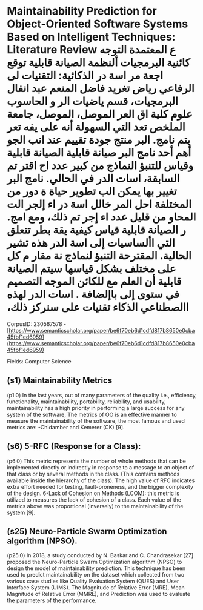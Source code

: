 # Maintainability Prediction for Object-Oriented Software Systems Based on Intelligent Techniques: Literature Review ‫ع‬ ‫المعتمدة‬ ‫التوجه‬ ‫كائنية‬ ‫البرمجيات‬ ‫ألنظمة‬ ‫الصيانة‬ ‫قابلية‬ ‫توقع‬ ‫اجعة‬ ‫مر‬ ‫اسة‬ ‫در‬ ‫الذكائية:‬ ‫التقنيات‬ ‫لى‬ ‫الرفاعي‬ ‫رياض‬ ‫تغريد‬ ‫فاضل‬ ‫المنعم‬ ‫عبد‬ ‫انفال‬ ‫البرمجيات،‬ ‫قسم‬ ‫ياضيات‬ ‫الر‬ ‫و‬ ‫الحاسوب‬ ‫علوم‬ ‫كلية‬ ‫اق‬ ‫العر‬ ‫الموصل،‬ ‫الموصل،‬ ‫جامعة‬ ‫الملخص‬ ‫تعد‬ ‫التي‬ ‫السهولة‬ ‫أنه‬ ‫على‬ ‫يفه‬ ‫تعر‬ ‫يتم‬ ‫نامج.‬ ‫البر‬ ‫منتج‬ ‫جودة‬ ‫تقييم‬ ‫عند‬ ‫انب‬ ‫الجو‬ ‫أهم‬ ‫أحد‬ ‫نامج‬ ‫البر‬ ‫صيانة‬ ‫قابلية‬ ‫الصيانة‬ ‫قابلية‬ ‫وقياس‬ ‫للتنبؤ‬ ‫النماذج‬ ‫من‬ ‫كبير‬ ‫عدد‬ ‫اح‬ ‫اقتر‬ ‫تم‬ ‫السابقة،‬ ‫اسات‬ ‫الدر‬ ‫في‬ ‫الحالي.‬ ‫نامج‬ ‫البر‬ ‫تغيير‬ ‫بها‬ ‫يمكن‬ ‫الب‬ ‫تطوير‬ ‫حياة‬ ‫ة‬ ‫دور‬ ‫من‬ ‫المختلفة‬ ‫احل‬ ‫المر‬ ‫خالل‬ ‫اسة‬ ‫در‬ ‫اء‬ ‫إلجر‬ ‫الت‬ ‫المحاو‬ ‫من‬ ‫قليل‬ ‫عدد‬ ‫اء‬ ‫إجر‬ ‫تم‬ ‫ذلك،‬ ‫ومع‬ ‫امج.‬ ‫ر‬ ‫الصيانة‬ ‫قابلية‬ ‫قياس‬ ‫كيفية‬ ‫يقة‬ ‫بطر‬ ‫تتعلق‬ ‫التي‬ ‫األساسيات‬ ‫إلى‬ ‫اسة‬ ‫الدر‬ ‫هذه‬ ‫تشير‬ ‫الحالية.‬ ‫المقترحة‬ ‫التنبؤ‬ ‫لنماذج‬ ‫نة‬ ‫مقار‬ ‫م‬ ‫كل‬ ‫على‬ ‫مختلف‬ ‫بشكل‬ ‫قياسها‬ ‫سيتم‬ ‫الصيانة‬ ‫قابلية‬ ‫أن‬ ‫العلم‬ ‫مع‬ ‫للكائن‬ ‫الموجه‬ ‫التصميم‬ ‫في‬ ‫ستوى‬ ‫إلى‬ ‫باإلضافة‬ . ‫اسات‬ ‫الدر‬ ‫لهذه‬ ‫االصطناعي‬ ‫الذكاء‬ ‫تقنيات‬ ‫على‬ ‫سنركز‬ ‫ذلك،‬

CorpusID: 230567578 - [https://www.semanticscholar.org/paper/be6f70eb6d1cdfd817b8650e0cba45fbf1ed6959](https://www.semanticscholar.org/paper/be6f70eb6d1cdfd817b8650e0cba45fbf1ed6959)

Fields: Computer Science

## (s1) Maintainability Metrics
(p1.0) In the last years, out of many parameters of the quality i.e., efficiency, functionality, maintainability, portability, reliability, and usability, maintainability has a high priority in performing a large success for any system of the software, The metrics of OO is an effective manner to measure the maintainability of the software, the most famous and used metrics are: -Chidamber and Kemerer (CK) [9].
## (s6) 5-RFC (Response for a Class):
(p6.0) This metric represents the number of whole methods that can be implemented directly or indirectly in response to a message to an object of that class or by several methods in the class. (This contains methods available inside the hierarchy of the class). The high value of RFC indicates extra effort needed for testing, fault-proneness, and the bigger complexity of the design. 6-Lack of Cohesion on Methods (LCOM): this metric is utilized to measures the lack of cohesion of a class. Each value of the metrics above was proportional (inversely) to the maintainability of the system [9].
## (s25) Neuro-Particle Swarm Optimization algorithm (NPSO).
(p25.0) In 2018, a study conducted by N. Baskar and C. Chandrasekar [27] proposed the Neuro-Particle Swarm Optimization algorithm (NPSO) to design the model of maintainability prediction. This technique has been used to predict maintainability on the dataset which collected from two various case studies like Quality Evaluation System (QUES) and User Interface System (UIMS). The Magnitude of Relative Error (MRE), Mean Magnitude of Relative Error (MMRE), and Prediction was used to evaluate the parameters of the performance.
